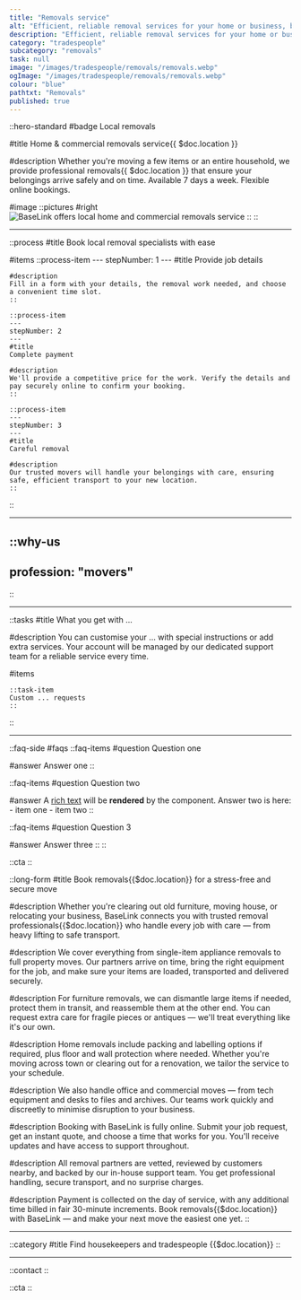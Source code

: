 ```yaml
---
title: "Removals service"
alt: "Efficient, reliable removal services for your home or business, big or small"
description: "Efficient, reliable removal services for your home or business, big or small"
category: "tradespeople"
subcategory: "removals"
task: null
image: "/images/tradespeople/removals/removals.webp"
ogImage: "/images/tradespeople/removals/removals.webp"
colour: "blue"
pathtxt: "Removals"
published: true
---
```


::hero-standard
#badge
Local removals

#title
Home & commercial removals service{{ $doc.location }}

#description
Whether you're moving a few items or an entire household, we provide professional removals{{ $doc.location }} that ensure your belongings arrive safely and on time. Available 7 days a week. Flexible online bookings.

#image
    ::pictures
    #right
    ![BaseLink offers local home and commercial removals service](/images/tradespeople/removals/removals.webp)
    ::
::

---

::process
#title
Book local removal specialists with ease

#items
    ::process-item
    ---
    stepNumber: 1
    ---
    #title
    Provide job details

    #description
    Fill in a form with your details, the removal work needed, and choose a convenient time slot.
    ::
    
    ::process-item
    ---
    stepNumber: 2
    ---
    #title
    Complete payment

    #description
    We'll provide a competitive price for the work. Verify the details and pay securely online to confirm your booking.
    ::

    ::process-item
    ---
    stepNumber: 3
    ---
    #title
    Careful removal

    #description
    Our trusted movers will handle your belongings with care, ensuring safe, efficient transport to your new location.
    ::
::

---

::why-us
---
profession: "movers"
---
::

---

::tasks
#title
What you get with ...

#description
You can customise your ... with special instructions or add extra services. Your account will be managed by our dedicated support team for a reliable service every time.

#items

    ::task-item
    Custom ... requests
    ::
::

---

::faq-side
#faqs
  ::faq-items
  #question
  Question one

  #answer
  Answer one
  ::

  ::faq-items
  #question
  Question two

  #answer
  A [rich text](/services/commercial-cleaning) will be **rendered** by the component.
  Answer two is here:
    - item one
    - item two
  ::

  ::faq-items
  #question
  Question 3

  #answer
  Answer three
  ::
::

::cta
::

::long-form
#title
Book removals{{$doc.location}} for a stress-free and secure move

#description
Whether you're clearing out old furniture, moving house, or relocating your business, BaseLink connects you with trusted removal professionals{{$doc.location}} who handle every job with care — from heavy lifting to safe transport.

#description
We cover everything from single-item appliance removals to full property moves. Our partners arrive on time, bring the right equipment for the job, and make sure your items are loaded, transported and delivered securely.

#description
For furniture removals, we can dismantle large items if needed, protect them in transit, and reassemble them at the other end. You can request extra care for fragile pieces or antiques — we'll treat everything like it's our own.

#description
Home removals include packing and labelling options if required, plus floor and wall protection where needed. Whether you're moving across town or clearing out for a renovation, we tailor the service to your schedule.

#description
We also handle office and commercial moves — from tech equipment and desks to files and archives. Our teams work quickly and discreetly to minimise disruption to your business.

#description
Booking with BaseLink is fully online. Submit your job request, get an instant quote, and choose a time that works for you. You'll receive updates and have access to support throughout.

#description
All removal partners are vetted, reviewed by customers nearby, and backed by our in-house support team. You get professional handling, secure transport, and no surprise charges.

#description
Payment is collected on the day of service, with any additional time billed in fair 30-minute increments. Book removals{{$doc.location}} with BaseLink — and make your next move the easiest one yet.
::

---

::category
#title
Find housekeepers and tradespeople {{$doc.location}}
::

---

::contact
::

::cta
::